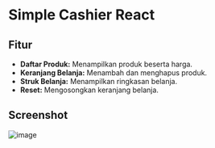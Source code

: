 # Simple Cashier React

## Fitur

- **Daftar Produk:** Menampilkan produk beserta harga.
- **Keranjang Belanja:** Menambah dan menghapus produk.
- **Struk Belanja:** Menampilkan ringkasan belanja.
- **Reset:** Mengosongkan keranjang belanja.

## Screenshot
![image](https://github.com/user-attachments/assets/36f62c3c-a531-47e6-a484-b2ab2b6ad165)

